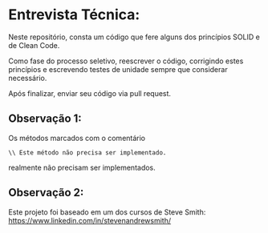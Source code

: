 # Entrevista Técnica:

Neste repositório, consta um código que fere alguns dos princípios SOLID e de Clean Code.

Como fase do processo seletivo, reescrever o código, corrigindo estes princípios e escrevendo testes de unidade sempre que considerar necessário.

Após finalizar, enviar seu código via pull request.

## Observação 1: 
Os métodos marcados com o comentário
```
\\ Este método não precisa ser implementado.
```
realmente não precisam ser implementados.

## Observação 2: 
Este projeto foi baseado em um dos cursos de Steve Smith: https://www.linkedin.com/in/stevenandrewsmith/
